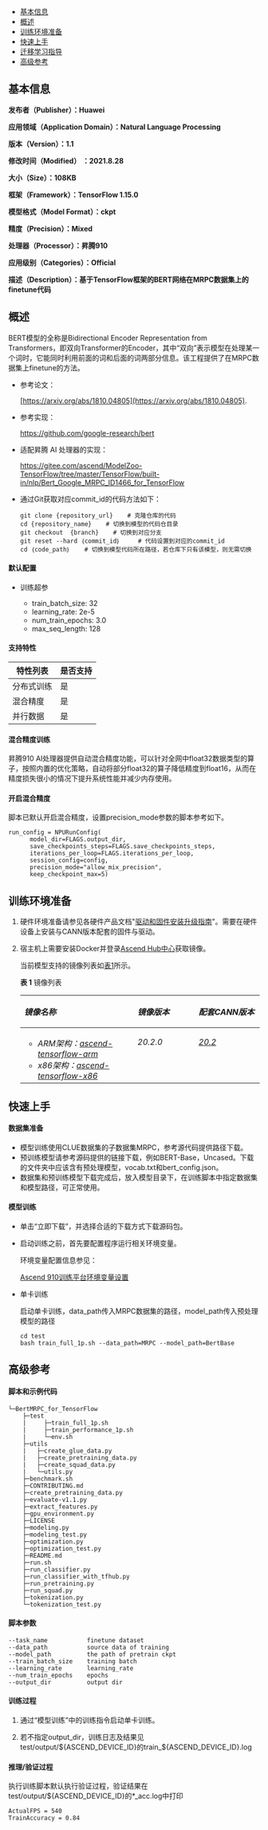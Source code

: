 -   [基本信息](#基本信息.md)
-   [概述](#概述.md)
-   [训练环境准备](#训练环境准备.md)
-   [快速上手](#快速上手.md)
-   [迁移学习指导](#迁移学习指导.md)
-   [高级参考](#高级参考.md)
## 基本信息

**发布者（Publisher）：Huawei**

**应用领域（Application Domain）：Natural Language Processing**

**版本（Version）：1.1**

**修改时间（Modified） ：2021.8.28**

**大小（Size）：108KB**

**框架（Framework）：TensorFlow 1.15.0**

**模型格式（Model Format）：ckpt**

**精度（Precision）：Mixed**

**处理器（Processor）：昇腾910**

**应用级别（Categories）：Official**

**描述（Description）：基于TensorFlow框架的BERT网络在MRPC数据集上的finetune代码** 

## 概述

BERT模型的全称是Bidirectional Encoder Representation from Transformers，即双向Transformer的Encoder，其中“双向”表示模型在处理某一个词时，它能同时利用前面的词和后面的词两部分信息。该工程提供了在MRPC数据集上finetune的方法。

- 参考论文：

    [https://arxiv.org/abs/1810.04805](https://arxiv.org/abs/1810.04805).

- 参考实现：

  https://github.com/google-research/bert

- 适配昇腾 AI 处理器的实现：
  
  https://gitee.com/ascend/ModelZoo-TensorFlow/tree/master/TensorFlow/built-in/nlp/Bert_Google_MRPC_ID1466_for_TensorFlow   


- 通过Git获取对应commit\_id的代码方法如下：
  
    ```
    git clone {repository_url}    # 克隆仓库的代码
    cd {repository_name}    # 切换到模型的代码仓目录
    git checkout  {branch}    # 切换到对应分支
    git reset --hard ｛commit_id｝     # 代码设置到对应的commit_id
    cd ｛code_path｝    # 切换到模型代码所在路径，若仓库下只有该模型，则无需切换
    ```

#### 默认配置<a name="section91661242121611"></a>

- 训练超参

  - train_batch_size: 32
  - learning_rate: 2e-5
  - num_train_epochs: 3.0
  - max_seq_length: 128


#### 支持特性<a name="section1899153513554"></a>

| 特性列表  | 是否支持 |
|-------|------|
| 分布式训练 | 是    |
| 混合精度  | 是    |
| 并行数据  | 是    |

#### 混合精度训练<a name="section168064817164"></a>

昇腾910 AI处理器提供自动混合精度功能，可以针对全网中float32数据类型的算子，按照内置的优化策略，自动将部分float32的算子降低精度到float16，从而在精度损失很小的情况下提升系统性能并减少内存使用。

#### 开启混合精度<a name="section20779114113713"></a>

脚本已默认开启混合精度，设置precision_mode参数的脚本参考如下。

  ```
run_config = NPURunConfig(
        model_dir=FLAGS.output_dir,
        save_checkpoints_steps=FLAGS.save_checkpoints_steps,
        iterations_per_loop=FLAGS.iterations_per_loop,
        session_config=config,
        precision_mode="allow_mix_precision",
        keep_checkpoint_max=5)
  ```

## 训练环境准备

1.  硬件环境准备请参见各硬件产品文档"[驱动和固件安装升级指南]( https://support.huawei.com/enterprise/zh/category/ai-computing-platform-pid-1557196528909)"。需要在硬件设备上安装与CANN版本配套的固件与驱动。
2.  宿主机上需要安装Docker并登录[Ascend Hub中心](https://ascendhub.huawei.com/#/detail?name=ascend-tensorflow-arm)获取镜像。

    当前模型支持的镜像列表如[表1](#zh-cn_topic_0000001074498056_table1519011227314)所示。

    **表 1** 镜像列表

    <a name="zh-cn_topic_0000001074498056_table1519011227314"></a>
    
    <table><thead align="left"><tr id="zh-cn_topic_0000001074498056_row0190152218319"><th class="cellrowborder" valign="top" width="47.32%" id="mcps1.2.4.1.1"><p id="zh-cn_topic_0000001074498056_p1419132211315"><a name="zh-cn_topic_0000001074498056_p1419132211315"></a><a name="zh-cn_topic_0000001074498056_p1419132211315"></a><em id="i1522884921219"><a name="i1522884921219"></a><a name="i1522884921219"></a>镜像名称</em></p>
    </th>
    <th class="cellrowborder" valign="top" width="25.52%" id="mcps1.2.4.1.2"><p id="zh-cn_topic_0000001074498056_p75071327115313"><a name="zh-cn_topic_0000001074498056_p75071327115313"></a><a name="zh-cn_topic_0000001074498056_p75071327115313"></a><em id="i1522994919122"><a name="i1522994919122"></a><a name="i1522994919122"></a>镜像版本</em></p>
    </th>
    <th class="cellrowborder" valign="top" width="27.16%" id="mcps1.2.4.1.3"><p id="zh-cn_topic_0000001074498056_p1024411406234"><a name="zh-cn_topic_0000001074498056_p1024411406234"></a><a name="zh-cn_topic_0000001074498056_p1024411406234"></a><em id="i723012493123"><a name="i723012493123"></a><a name="i723012493123"></a>配套CANN版本</em></p>
    </th>
    </tr>
    </thead>
    <tbody><tr id="zh-cn_topic_0000001074498056_row71915221134"><td class="cellrowborder" valign="top" width="47.32%" headers="mcps1.2.4.1.1 "><a name="zh-cn_topic_0000001074498056_ul81691515131910"></a><a name="zh-cn_topic_0000001074498056_ul81691515131910"></a><ul id="zh-cn_topic_0000001074498056_ul81691515131910"><li><em id="i82326495129"><a name="i82326495129"></a><a name="i82326495129"></a>ARM架构：<a href="https://ascend.huawei.com/ascendhub/#/detail?name=ascend-tensorflow-arm" target="_blank" rel="noopener noreferrer">ascend-tensorflow-arm</a></em></li><li><em id="i18233184918125"><a name="i18233184918125"></a><a name="i18233184918125"></a>x86架构：<a href="https://ascend.huawei.com/ascendhub/#/detail?name=ascend-tensorflow-x86" target="_blank" rel="noopener noreferrer">ascend-tensorflow-x86</a></em></li></ul>
    </td>
    <td class="cellrowborder" valign="top" width="25.52%" headers="mcps1.2.4.1.2 "><p id="zh-cn_topic_0000001074498056_p1450714271532"><a name="zh-cn_topic_0000001074498056_p1450714271532"></a><a name="zh-cn_topic_0000001074498056_p1450714271532"></a><em id="i72359495125"><a name="i72359495125"></a><a name="i72359495125"></a>20.2.0</em></p>
    </td>
    <td class="cellrowborder" valign="top" width="27.16%" headers="mcps1.2.4.1.3 "><p id="zh-cn_topic_0000001074498056_p18244640152312"><a name="zh-cn_topic_0000001074498056_p18244640152312"></a><a name="zh-cn_topic_0000001074498056_p18244640152312"></a><em id="i162363492129"><a name="i162363492129"></a><a name="i162363492129"></a><a href="https://support.huawei.com/enterprise/zh/ascend-computing/cann-pid-251168373/software" target="_blank" rel="noopener noreferrer">20.2</a></em></p>
    </td>
    </tr>
    </tbody>
    </table>

## 快速上手

#### 数据集准备

- 模型训练使用CLUE数据集的子数据集MRPC，参考源代码提供路径下载。
- 预训练模型请参考源码提供的链接下载，例如BERT-Base，Uncased。下载的文件夹中应该含有预处理模型，vocab.txt和bert_config.json。
- 数据集和预训练模型下载完成后，放入模型目录下，在训练脚本中指定数据集和模型路径，可正常使用。

#### 模型训练

- 单击“立即下载”，并选择合适的下载方式下载源码包。

- 启动训练之前，首先要配置程序运行相关环境变量。

  环境变量配置信息参见：

     [Ascend 910训练平台环境变量设置](https://gitee.com/ascend/ModelZoo-TensorFlow/wikis/01.%E8%AE%AD%E7%BB%83%E8%84%9A%E6%9C%AC%E8%BF%81%E7%A7%BB%E6%A1%88%E4%BE%8B/Ascend%20910%E8%AE%AD%E7%BB%83%E5%B9%B3%E5%8F%B0%E7%8E%AF%E5%A2%83%E5%8F%98%E9%87%8F%E8%AE%BE%E7%BD%AE)

- 单卡训练 

  启动单卡训练，data_path传入MRPC数据集的路径，model_path传入预处理模型的路径

  ```
  cd test
  bash train_full_1p.sh --data_path=MRPC --model_path=BertBase
  ```

  

## 高级参考

#### 脚本和示例代码<a name="section08421615141513"></a>

```
└─BertMRPC_for_TensorFlow
    ├─test
    |     ├─train_full_1p.sh
    |     ├─train_performance_1p.sh
    |     └─env.sh
    ├─utils
    |   ├─create_glue_data.py
    |   ├─create_pretraining_data.py
    |   ├─create_squad_data.py
    |   └─utils.py
    ├─benchmark.sh
    ├─CONTRIBUTING.md
    ├─create_pretraining_data.py
    ├─evaluate-v1.1.py
    ├─extract_features.py
    ├─gpu_environment.py
    ├─LICENSE
    ├─modeling.py
    ├─modeling_test.py
    ├─optimization.py
    ├─optimization_test.py
    ├─README.md
    ├─run.sh
    ├─run_classifier.py
    ├─run_classifier_with_tfhub.py
    ├─run_pretraining.py
    ├─run_squad.py
    ├─tokenization.py
    └─tokenization_test.py
```

#### 脚本参数<a name="section6669162441511"></a>

```
--task_name           finetune dataset
--data_path           source data of training
--model_path          the path of pretrain ckpt
--train_batch_size    training batch
--learning_rate       learning_rate
--num_train_epochs    epochs
--output_dir          output dir
```

#### 训练过程<a name="section1589455252218"></a>

1.  通过“模型训练”中的训练指令启动单卡训练。

2.  若不指定output_dir，训练日志及结果见test/output/${ASCEND_DEVICE_ID}的train_${ASCEND_DEVICE_ID}.log

#### 推理/验证过程<a name="section1465595372416"></a>

执行训练脚本默认执行验证过程，验证结果在test/output/${ASCEND_DEVICE_ID}的*_acc.log中打印

```
ActualFPS = 540
TrainAccuracy = 0.84
```


